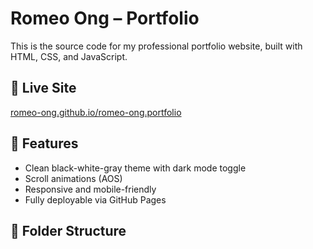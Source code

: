 # Romeo Ong – Portfolio

This is the source code for my professional portfolio website, built with HTML, CSS, and JavaScript.

## 🔗 Live Site
[romeo-ong.github.io/romeo-ong.portfolio](https://romeo-ong.github.io/romeo-ong.portfolio)

## 🎨 Features
- Clean black-white-gray theme with dark mode toggle
- Scroll animations (AOS)
- Responsive and mobile-friendly
- Fully deployable via GitHub Pages

## 📁 Folder Structure
